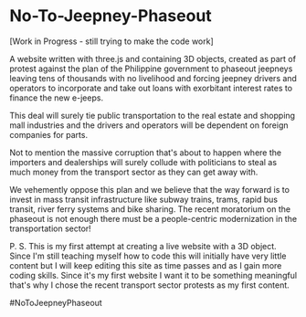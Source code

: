# No-To-Jeepney-Phaseout

[Work in Progress - still trying to make the code work]

A website written with three.js and containing 3D objects, created as part of protest against the plan of the Philippine government to phaseout jeepneys leaving tens of thousands with no livelihood and forcing jeepney drivers and operators to incorporate and take out loans with exorbitant interest rates to finance the new e-jeeps.  

This deal will surely tie public transportation to the real estate and shopping mall industries and the drivers and operators will be dependent on foreign companies for parts. 

Not to mention the massive corruption that's about to happen where the importers and dealerships will surely collude with politicians to steal as much money from the transport sector as they can get away with. 

We vehemently oppose this plan and we believe that the way forward is to invest in mass transit infrastructure like subway trains, trams, rapid bus transit, river ferry systems and bike sharing. The recent moratorium on the phaseout is not enough there must be a people-centric modernization in the transportation sector!

P. S. This is my first attempt at creating a live website with a 3D object. Since I'm still teaching myself how to code this will initially have very little content but I will keep editing this site as  time passes and as I gain more coding skills. Since it's my first website I want it to be something meaningful that's why I chose the recent transport sector protests as my first content. 

#NoToJeepneyPhaseout
